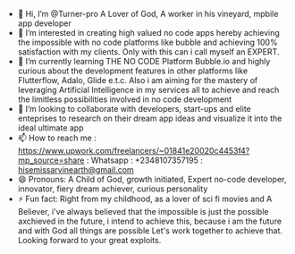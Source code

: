 - 👋 Hi, I’m @Turner-pro A Lover of God, A worker in his vineyard, mpbile app developer
- 👀 I’m interested in creating high valued no code apps hereby achieving the impossible with no code platforms like bubble and achieving 100% satisfaction with my clients. Only with this can i call myself an EXPERT.
- 🌱 I’m currently learning THE NO CODE Platform Bubble.io and highly curious about the development features in other platforms like Flutterflow, Adalo, Glide e.t.c. Also i am aiming for the mastery of leveraging Artificial Intelligence in my services all to achieve and reach the limitless possibilities involved in no code development
- 💞️ I’m looking to collaborate with developers, start-ups and elite enteprises to research on their dream app ideas and visualize it into the ideal ultimate app
- 📫 How to reach me : https://www.upwork.com/freelancers/~01841e20020c4453f4?mp_source=share  : Whatsapp : +2348107357195 : hisemissaryinearth@gmail.com 
- 😄 Pronouns: A Child of God, growth initiated, Expert no-code developer, innovator, fiery dream achiever, curious personality
- ⚡ Fun fact: Right from my childhood, as a lover of sci fi movies and  A Believer, i've always believed that the impossible is just the possible axchieved in the future, i intend to achieve this, because i am the future and with God all things are possible
Let's work together to achieve that. Looking forward to your great exploits.

<!---
Turner-pro/Turner-pro is a ✨ special ✨ repository because its `README.md` (this file) appears on your GitHub profile.
You can click the Preview link to take a look at your changes.
--->
